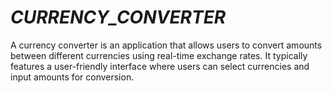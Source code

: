# _CURRENCY_CONVERTER_
A currency converter is an application that allows users to convert amounts between different currencies using real-time exchange rates. It typically features a user-friendly interface where users can select currencies and input amounts for conversion.
